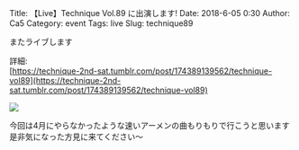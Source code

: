 Title: 【Live】Technique Vol.89 に出演します!
Date: 2018-6-05 0:30
Author: Ca5
Category: event
Tags: live
Slug: technique89

またライブします


詳細:  
[https://technique-2nd-sat.tumblr.com/post/174389139562/technique-vol89](https://technique-2nd-sat.tumblr.com/post/174389139562/technique-vol89)

![ ](https://78.media.tumblr.com/c122dbffffcb292fc8654e2226b09055/tumblr_inline_p9mlvj1xG81r204jr_1280.jpg)


今回は4月にやらなかったような速いアーメンの曲もりもりで行こうと思います  
是非気になった方見に来てください〜
